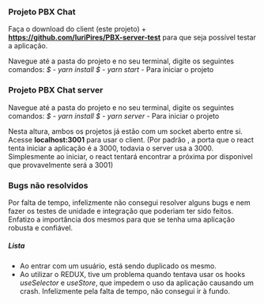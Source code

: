 ### Projeto PBX Chat
Faça o download do client (este projeto) + **https://github.com/IuriPires/PBX-server-test** para que seja possível testar a aplicação.

Navegue até a pasta do projeto e no seu terminal, digite os seguintes comandos:
*$ - yarn install*
*$ - yarn start* - Para iniciar o projeto

### Projeto PBX Chat server
Navegue até a pasta do projeto e no seu terminal, digite os seguintes comandos:
*$ - yarn install*
*$ - yarn server* - Para iniciar o projeto

Nesta altura, ambos os projetos já estão com um socket aberto entre si. Acesse **localhost:3001** para usar o client. (Por padrão , a porta que o react tenta iniciar a aplicação é a 3000, todavia o server usa a 3000. Simplesmente ao iniciar, o react tentará encontrar a próxima por disponivel que provavelmente será a 3001)

### Bugs não resolvidos
Por falta de tempo, infelizmente não consegui resolver alguns bugs e nem fazer os testes de unidade e integração que poderiam ter sido feitos. Enfatizo a importância dos mesmos para que se tenha uma aplicação robusta e confiável.

##### Lista
- Ao entrar com um usuário, está sendo duplicado os mesmo.
- Ao utilizar o REDUX, tive um problema quando tentava usar os hooks *useSelector* e *useStore*, que impedem o uso da aplicação causando um crash. Infelizmente pela falta de tempo, não consegui ir à fundo. 



